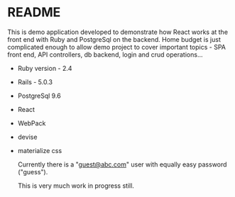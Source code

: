 # README

This is demo application developed to demonstrate how React works at the
front end with Ruby and PostgreSql on the backend.
Home budget is just complicated enough to allow demo project to cover important
topics - SPA front end, API controllers, db backend, login and crud operations...

* Ruby version - 2.4
* Rails - 5.0.3
* PostgreSql 9.6
* React
* WebPack
* devise
* materialize css

  Currently there is a "guest@abc.com" user with equally easy password ("guess").

  This is very much work in progress still.
